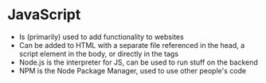# JavaScript

- Is (primarily) used to add functionality to websites
- Can be added to HTML with a separate file referenced in the head, a script element in the body, or directly in the tags
- Node.js is the interpreter for JS, can be used to run stuff on the backend
- NPM is the Node Package Manager, used to use other people's code